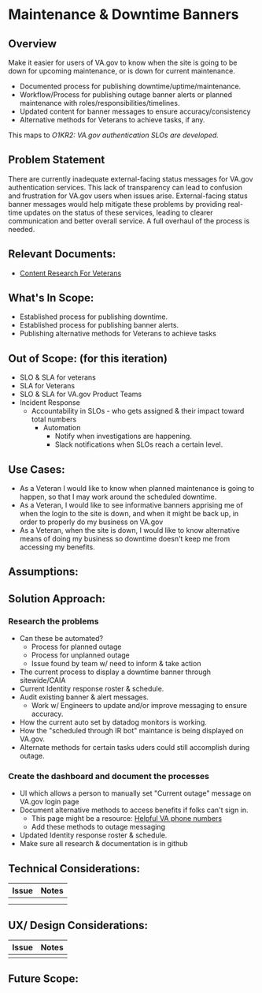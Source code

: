 # Maintenance & Downtime Banners

## Overview
Make it easier for users of VA.gov to know when the site is going to be down for upcoming maintenance, or is down for current maintenance.

- Documented process for publishing downtime/uptime/maintenance.
- Workflow/Process for publishing outage banner alerts or planned maintenance with roles/responsibilities/timelines.
- Updated content for banner messages to ensure accuracy/consistency
- Alternative methods for Veterans to achieve tasks, if any.

This maps to _O1KR2: VA.gov authentication SLOs are developed._


## Problem Statement
There are currently inadequate external-facing status messages for VA.gov authentication services. This lack of transparency can lead to confusion and frustration for VA.gov users when issues arise.  External-facing status  banner messages would help mitigate these problems by providing real-time updates on the status of these services, leading to clearer communication and better overall service. A full overhaul of the process is needed. 

## Relevant Documents:

* [Content Research For Veterans](https://github.com/department-of-veterans-affairs/va.gov-team/blob/master/products/identity/Research/2024-03%20Service%20Level%20Objectives/Content%20research%20for%20Veterans.md)

## What's In Scope: 

- Established process for publishing downtime.
- Established process for publishing banner alerts.
- Publishing alternative methods for Veterans to achieve tasks



## Out of Scope: (for this iteration)
* SLO & SLA for veterans
* SLA for Veterans
* SLO & SLA for VA.gov Product Teams
* Incident Response
  * Accountability in SLOs - who gets assigned & their impact toward total numbers
    * Automation
      * Notify when investigations are happening.
      * Slack notifications when SLOs reach a certain level.
     
## Use Cases:

- As a Veteran I would like to know when planned maintenance is going to happen, so that I may work around the scheduled downtime.
- As a Veteran, I would like to see informative banners apprising me of when the login to the site is down, and when it might be back up, in order to properly do my business on VA.gov
- As a Veteran, when the site is down, I would like to know alternative means of doing my business so downtime doesn't keep me from accessing my benefits.

## Assumptions:


## Solution Approach: 

### Research the problems
- Can these be automated?
  - Process for planned outage
  - Process for unplanned outage
  - Issue found by team w/ need to inform & take action
- The current process to display a downtime banner through sitewide/CAIA
- Current Identity response roster & schedule.
- Audit existing banner & alert messages.
  - Work w/ Engineers to update and/or improve messaging to ensure accuracy.
- How the current auto set by datadog monitors is working.
- How the "scheduled through IR bot" maintance is being displayed on VA.gov.
- Alternate methods for certain tasks uders could still accomplish during outage.


### Create the dashboard and document the processes
- UI which allows a person to manually set "Current outage" message on VA.gov login page
- Document alternative methods to access benefits if folks can't sign in.
  - This page might be a resource: [Helpful VA phone numbers](https://www.va.gov/resources/helpful-va-phone-numbers/)
  - Add these methods to outage messaging
- Updated Identity response roster & schedule.
- Make sure all research & documentation is in github


## Technical Considerations:
| Issue         | Notes         | 
| ------------- |:-------------| 
|  |      |
|  |       |

## UX/ Design Considerations:
| Issue         | Notes         | 
| ------------- |:------------- | 
|  |   |





## Future Scope:

